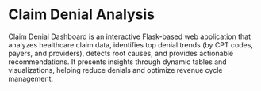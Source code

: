 # Claim Denial Analysis
Claim Denial Dashboard is an interactive Flask-based web application that analyzes healthcare claim data, identifies top denial trends (by CPT codes, payers, and providers), detects root causes, and provides actionable recommendations. It presents insights through dynamic tables and visualizations, helping reduce denials and optimize revenue cycle management.
